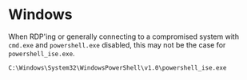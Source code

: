 # Windows

When RDP'ing or generally connecting to a compromised system with `cmd.exe` and `powershell.exe` disabled, this may not be the case for `powershell_ise.exe`.

```
C:\Windows\System32\WindowsPowerShell\v1.0\powershell_ise.exe
```